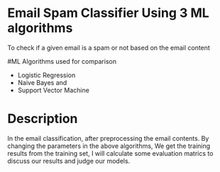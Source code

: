 # Email Spam Classifier Using 3 ML algorithms
To check if a given email is a spam or not based on the email content

#ML Algorithms used for comparison
- Logistic Regression
- Naive Bayes and 
- Support Vector Machine

# Description
In the email classification, after preprocessing the email contents. By changing the parameters in the above algorithms, We get the training results from the training set, I will calculate some evaluation matrics to discuss our results and judge our models.
